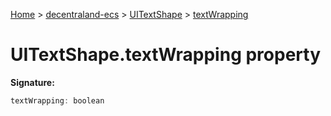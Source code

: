 [Home](./index) &gt; [decentraland-ecs](./decentraland-ecs.md) &gt; [UITextShape](./decentraland-ecs.uitextshape.md) &gt; [textWrapping](./decentraland-ecs.uitextshape.textwrapping.md)

# UITextShape.textWrapping property


**Signature:**
```javascript
textWrapping: boolean
```
